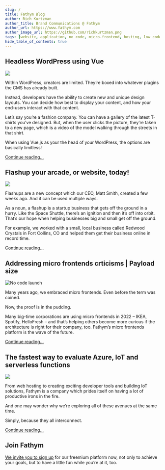 ```yaml
---
slug: /
title: Fathym Blog
author: Rich Kurtzman
author_title: Brand Communications @ Fathym
author_url: https://www.fathym.com
author_image_url: https://github.com/richkurtzman.png
tags: [website, application, no code, micro-frontend, hosting, low code]
hide_table_of_contents: true
---
```


## Headless WordPress using Vue

![](/img/vuejsscreen.jpeg)

Within WordPress, creators are limited. They’re boxed into whatever plugins the CMS has already built.  

Instead, developers have the ability to create new and unique design layouts. You can decide how best to display your content, and how your end-users interact with that content.  

Let’s say you’re a fashion company. You can have a gallery of the latest T-shirts you’ve designed. But, when the user clicks the picture, they’re taken to a new page, which is a video of the model walking through the streets in that shirt.  

When using Vue.js as your the head of your WordPress, the options are basically limitless! 

[Continue reading...](articles/2022/april/2022-04-11-headless-wordpress-vue)

## Flashup your arcade, or website, today!

![](/img/arcademachines.jpg)

Flashups are a new concept which our CEO, Matt Smith, created a few weeks ago. And it can be used multiple ways.  

As a noun, a flashup is a startup business that gets off the ground in a hurry. Like the Space Shuttle, there’s an ignition and then it’s off into orbit. That’s our hope when helping businesses big and small get off the ground.  

For example, we worked with a small, local business called Redwood Crystals in Fort Collins, CO and helped them get their business online in record time.   

[Continue reading...](articles/2022/april/2022-04-07-flashup-your-arcade)

## Addressing micro frontends crticisms | Payload size

![No code launch](/img/MFEzoom.jpg)

Many years ago, we embraced micro frontends. Even before the term was coined.  

Now, the proof is in the pudding.  

Many big-time corporations are using micro frontends in 2022 – IKEA, Spotify, HelloFresh – and that’s helping others become more curious if the architecture is right for their company, too. Fathym’s micro frontends platform is the wave of the future.  

[Continue reading...](articles/2022/march/2022-03-31-addressing-micro-frontend-criticisms-payload)


## The fastest way to evaluate Azure, IoT and serverless functions

![](/img/MFERPlasmicGatsbyDocuReact.png)

From web hosting to creating exciting developer tools and building IoT solutions, Fathym is a company which prides itself on having a lot of productive irons in the fire.

And one may wonder why we’re exploring all of these avenues at the same time.

Simply, because they all interconnect.

[Continue reading...](articles/2022/april/2022-04-04-fastest-way-to-evaluate-azure)


## Join Fathym 

[We invite you to sign up](https://www.fathym.com/dashboard) for our freemium platform now, not only to achieve your goals, but to have a little fun while you’re at it, too. 